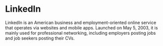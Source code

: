 # LinkedIn

LinkedIn is an American business and employment-oriented online service that operates via websites and mobile apps. Launched on May 5, 2003, it is mainly used for professional networking, including employers posting jobs and job seekers posting their CVs.